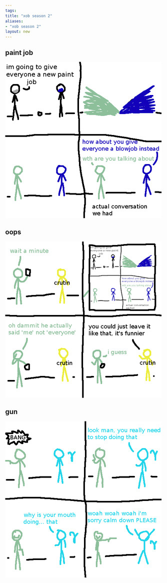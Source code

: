 ```yaml
---
tags: 
title: "xob season 2"
aliases:
- "xob season 2"
layout: new
---
```


## paint job

![paint](assets/paint.png)

## oops

![crutin](assets/crutin.png)

## gun

![gun](assets/gun.png)
